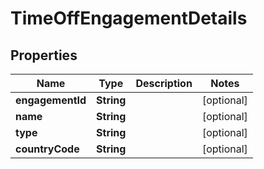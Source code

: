 

# TimeOffEngagementDetails


## Properties

| Name | Type | Description | Notes |
|------------ | ------------- | ------------- | -------------|
|**engagementId** | **String** |  |  [optional] |
|**name** | **String** |  |  [optional] |
|**type** | **String** |  |  [optional] |
|**countryCode** | **String** |  |  [optional] |



